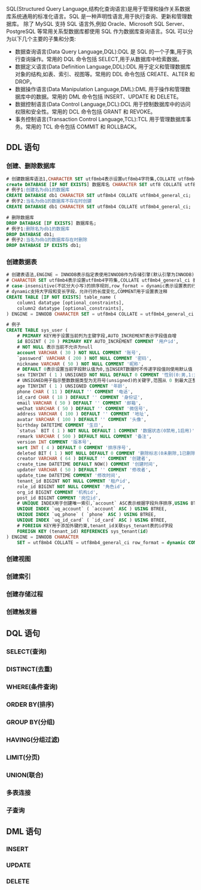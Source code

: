 SQL(Structured Query Language,结构化查询语言)是用于管理和操作关系数据库系统通用的标准化语言。SQL 是一种声明性语言,用于执行查询、更新和管理数据库。
除了 MySQL 支持 SQL 语言外,例如 Oracle、Microsoft SQL Server、PostgreSQL 等常用关系型数据库都使用 SQL 作为数据库查询语言。SQL 可以分为以下几个主要的子集和分类:

- 数据查询语言(Data Query Language,DQL):DQL 是 SQL 的一个子集,用于执行查询操作。常用的 DQL 命令包括 SELECT,用于从数据库中检索数据。
- 数据定义语言(Data Definition Language,DDL):DDL 用于定义和管理数据库对象的结构,如表、索引、视图等。常用的 DDL 命令包括 CREATE、ALTER 和 DROP。
- 数据操作语言(Data Manipulation Language,DML):DML 用于操作和管理数据库中的数据。常用的 DML 命令包括 INSERT、UPDATE 和 DELETE。
- 数据控制语言(Data Control Language,DCL):DCL 用于控制数据库中的访问权限和安全性。常用的 DCL 命令包括 GRANT 和 REVOKE。
- 事务控制语言(Transaction Control Language,TCL):TCL 用于管理数据库事务。常用的 TCL 命令包括 COMMIT 和 ROLLBACK。

## DDL 语句

### 创建、删除数据库

```sql
# 创建数据库语法1,CHARACTER SET utf8mb4表示设置utf8mb4字符集,COLLATE utf8mb4_general_ci 表示使用 case-insensitive(不区分大小写)的排序规则
create DATABASE [IF NOT EXISTS] 数据库名 CHARACTER SET utf8 COLLATE utf8mb4_general_ci;
# 例子1:创建名为db1的数据库
CREATE DATABASE db1 CHARACTER SET utf8mb4 COLLATE utf8mb4_general_ci;
# 例子2:当名为db1的数据库不存在时创建
CREATE DATABASE db1 CHARACTER SET utf8mb4 COLLATE utf8mb4_general_ci;

# 删除数据库
DROP DATABASE [IF EXISTS] 数据库名;
# 例子1:删除名为db1的数据库
DROP DATABASE db1;
# 例子2:当名为db1的数据库存在时删除
DROP DATABASE IF EXISTS db1;
```

### 创建数据表

```sql
# 创建表语法,ENGINE = INNODB表示指定表使用INNODB作为存储引擎(默认引擎为INNODB),
# CHARACTER SET utf8mb4表示设置utf8mb4字符集,COLLATE utf8mb4_general_ci 表示使用
# case-insensitive(不区分大小写)的排序规则,row_format = dynamic表示设置表的行格式,
# dynamic支持大字段和变长字段，允许行的长度变化,COMMENT用于设置表注释
CREATE TABLE [IF NOT EXISTS] table_name (
    column1 datatype [optional_constraints],
    column2 datatype [optional_constraints],
) ENGINE = INNODB CHARACTER SET = utf8mb4 COLLATE = utf8mb4_general_ci row_format = dynamic COMMENT '租户表';

# 例子
CREATE TABLE sys_user (
    # PRIMARY KEY用于设置当前列为主键字段,AUTO_INCREMENT表示字段值自增
    id BIGINT ( 20 ) PRIMARY KEY AUTO_INCREMENT COMMENT '用户id',
    # NOT NULL 表示当前不允许为null
    account VARCHAR ( 30 ) NOT NULL COMMENT '账号',
    `password` VARCHAR ( 200 ) NOT NULL COMMENT '密码',
    nickname VARCHAR ( 50 ) NOT NULL COMMENT '昵称',
    # DEFAULT 0表示设置当前字段默认值为0,当INSERT数据时不传递字段值则使用默认值
    sex TINYINT ( 1 ) UNSIGNED NOT NULL DEFAULT 0 COMMENT '性别(0:男,1:女,2:未知)',
    # UNSIGNED用于指示整数数据类型为无符号(unsigned)的关键字,范围从 0 到最大正整数值
    age TINYINT ( 1 ) UNSIGNED COMMENT '年龄',
    phone CHAR ( 11 ) DEFAULT '' COMMENT '电话',
    id_card CHAR ( 18 ) DEFAULT '' COMMENT '身份证',
    email VARCHAR ( 50 ) DEFAULT '' COMMENT '邮箱',
    weChat VARCHAR ( 50 ) DEFAULT '' COMMENT '微信号',
    address VARCHAR ( 100 ) DEFAULT '' COMMENT '地址',
    avatar VARCHAR ( 100 ) DEFAULT '' COMMENT '头像',
    birthday DATETIME COMMENT '生日',
    `status` BIT ( 1 ) NOT NULL DEFAULT 1 COMMENT '数据状态(0禁用,1启用)',
    remark VARCHAR ( 500 ) DEFAULT NULL COMMENT '备注',
    version INT COMMENT '版本号',
    sort INT ( 4 ) DEFAULT 0 COMMENT '排序序号',
    deleted BIT ( 1 ) NOT NULL DEFAULT 0 COMMENT '删除标志(0未删除,1已删除)',
    creator VARCHAR ( 64 ) DEFAULT '' COMMENT '创建者',
    create_time DATETIME DEFAULT NOW() COMMENT '创建时间',
    updater VARCHAR ( 50 ) DEFAULT '' COMMENT '修改者',
    update_time DATETIME COMMENT '修改时间',
    tenant_id BIGINT NOT NULL COMMENT '租户id',
    role_id BIGINT NOT NULL COMMENT '角色id',
    org_id BIGINT COMMENT '机构id',
    post_id BIGINT COMMENT '岗位id',
    # UNIQUE INDEX用于创建唯一索引,`account` ASC表示根据字段升序排序,USING BTREE表示使用BTREE结构作为索引底层数据结构
    UNIQUE INDEX `uq_account` ( `account` ASC ) USING BTREE,
    UNIQUE INDEX `uq_phone` ( `phone` ASC ) USING BTREE,
    UNIQUE INDEX `uq_id_card` ( `id_card` ASC ) USING BTREE,
    # FOREIGN KEY用于添加外键约束,tenant_id关联sys_tenant表的id字段
    FOREIGN KEY (tenant_id) REFERENCES sys_tenant(id)
) ENGINE = INNODB CHARACTER
    SET = utf8mb4 COLLATE = utf8mb4_general_ci row_format = dynamic COMMENT '用户表';
```

### 创建视图

### 创建索引

### 创建存储过程

### 创建触发器

## DQL 语句

### SELECT(查询)

### DISTINCT(去重)

### WHERE(条件查询)

### ORDER BY(排序)

### GROUP BY(分组)

### HAVING(分组过滤)

### LIMIT(分页)

### UNION(联合)

### 多表连接

### 子查询

## DML 语句

### INSERT

### UPDATE

### DELETE
